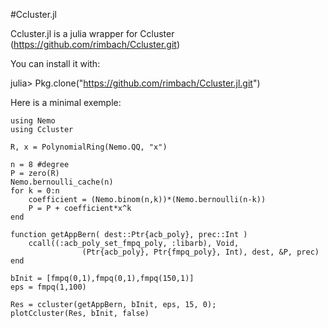 #Ccluster.jl

Ccluster.jl is a julia wrapper for Ccluster (https://github.com/rimbach/Ccluster.git)

You can install it with:

julia> Pkg.clone("https://github.com/rimbach/Ccluster.jl.git")

Here is a minimal exemple:

```
using Nemo
using Ccluster

R, x = PolynomialRing(Nemo.QQ, "x")

n = 8 #degree
P = zero(R)
Nemo.bernoulli_cache(n)
for k = 0:n
    coefficient = (Nemo.binom(n,k))*(Nemo.bernoulli(n-k))
    P = P + coefficient*x^k
end

function getAppBern( dest::Ptr{acb_poly}, prec::Int )
    ccall((:acb_poly_set_fmpq_poly, :libarb), Void,
                (Ptr{acb_poly}, Ptr{fmpq_poly}, Int), dest, &P, prec)
end

bInit = [fmpq(0,1),fmpq(0,1),fmpq(150,1)]
eps = fmpq(1,100)
    
Res = ccluster(getAppBern, bInit, eps, 15, 0);
plotCcluster(Res, bInit, false)
``` 
